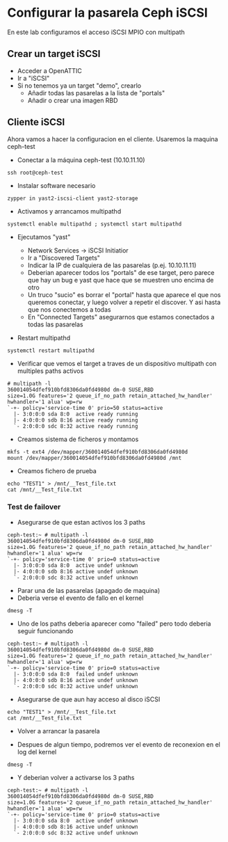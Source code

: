 # Configurar la pasarela Ceph iSCSI

En este lab configuramos el acceso iSCSI MPIO con multipath

## Crear un target iSCSI

  * Acceder a OpenATTIC
  * Ir a "iSCSI"
  * Si no tenemos ya un target "demo", crearlo
    * Añadir todas las pasarelas a la lista de "portals"
    * Añadir o crear una imagen RBD

## Cliente iSCSI

Ahora vamos a hacer la configuracion en el cliente. Usaremos la maquina ceph-test

  * Conectar a la máquina ceph-test (10.10.11.10)

```shell
ssh root@ceph-test
```

  * Instalar software necesario

```shell
zypper in yast2-iscsi-client yast2-storage
```

  * Activamos y arrancamos multipathd

```shell
systemctl enable multipathd ; systemctl start multipathd
```
 
  * Ejecutamos "yast"
    * Network Services -> iSCSI Initiatior
    * Ir a "Discovered Targets"
    * Indicar la IP de cualquiera de las pasarelas (p.ej. 10.10.11.11)
    * Deberian aparecer todos los "portals" de ese target, pero parece que hay un bug e yast que hace que se muestren uno encima de otro
    * Un truco "sucio" es borrar el "portal" hasta que aparece el que nos queremos conectar, y luego volver a repetir el discover. Y asi hasta que nos conectemos a todas
    * En "Connected Targets" asegurarnos que estamos conectados a todas las pasarelas

  * Restart multipathd

```shell
systemctl restart multipathd
```

  * Verificar que vemos el target a traves de un dispositivo multipath con multiples paths activos


```shell
# multipath -l
360014054dfef910bfd8306da0fd4980d dm-0 SUSE,RBD
size=1.0G features='2 queue_if_no_path retain_attached_hw_handler' hwhandler='1 alua' wp=rw
`-+- policy='service-time 0' prio=50 status=active
  |- 3:0:0:0 sda 8:0  active ready running
  |- 4:0:0:0 sdb 8:16 active ready running
  `- 2:0:0:0 sdc 8:32 active ready running
```

  * Creamos sistema de ficheros y montamos

```shell
mkfs -t ext4 /dev/mapper/360014054dfef910bfd8306da0fd4980d
mount /dev/mapper/360014054dfef910bfd8306da0fd4980d /mnt
```

  * Creamos fichero de prueba

```shell
echo "TEST1" > /mnt/__Test_file.txt
cat /mnt/__Test_file.txt
```

### Test de failover

  * Asegurarse de que estan activos los 3 paths

```shell
ceph-test:~ # multipath -l
360014054dfef910bfd8306da0fd4980d dm-0 SUSE,RBD
size=1.0G features='2 queue_if_no_path retain_attached_hw_handler' hwhandler='1 alua' wp=rw
`-+- policy='service-time 0' prio=0 status=active
  |- 3:0:0:0 sda 8:0  active undef unknown
  |- 4:0:0:0 sdb 8:16 active undef unknown
  `- 2:0:0:0 sdc 8:32 active undef unknown
```

  * Parar una de las pasarelas (apagado de maquina)
  * Deberia verse el evento de fallo en el kernel

```shell
dmesg -T
```

  * Uno de los paths deberia aparecer como "failed" pero todo deberia seguir funcionando

```shell
ceph-test:~ # multipath -l
360014054dfef910bfd8306da0fd4980d dm-0 SUSE,RBD
size=1.0G features='2 queue_if_no_path retain_attached_hw_handler' hwhandler='1 alua' wp=rw
`-+- policy='service-time 0' prio=0 status=active
  |- 3:0:0:0 sda 8:0  failed undef unknown
  |- 4:0:0:0 sdb 8:16 active undef unknown
  `- 2:0:0:0 sdc 8:32 active undef unknown

```

  * Asegurarse de que aun hay acceso al disco iSCSI

```shell
echo "TEST1" > /mnt/__Test_file.txt
cat /mnt/__Test_file.txt
```

  * Volver a arrancar la pasarela

  * Despues de algun tiempo, podremos ver el evento de reconexion en el log del kernel

```shell
dmesg -T
```

  * Y deberian volver a activarse los 3 paths

```shell
ceph-test:~ # multipath -l
360014054dfef910bfd8306da0fd4980d dm-0 SUSE,RBD
size=1.0G features='2 queue_if_no_path retain_attached_hw_handler' hwhandler='1 alua' wp=rw
`-+- policy='service-time 0' prio=0 status=active
  |- 3:0:0:0 sda 8:0  active undef unknown
  |- 4:0:0:0 sdb 8:16 active undef unknown
  `- 2:0:0:0 sdc 8:32 active undef unknown
```

